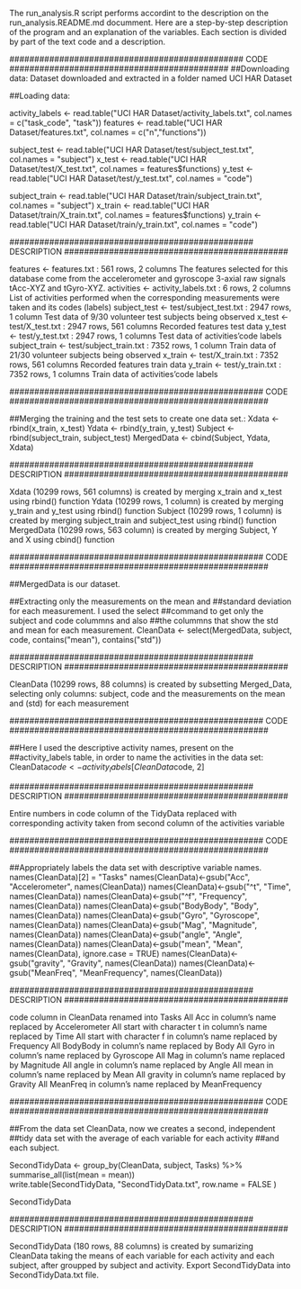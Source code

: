 The run_analysis.R script performs accordint to the description on the run_analysis.README.md documment.
Here are a step-by-step description of the program and an explanation of the variables. Each section is divided by part of the text code 
and a description.


############################################### CODE ############################################
##Downloading data:
Dataset downloaded and extracted in a folder named UCI HAR Dataset

##Loading data:

activity_labels <- read.table("UCI HAR Dataset/activity_labels.txt", col.names = c("task_code", "task"))
features <- read.table("UCI HAR Dataset/features.txt", col.names = c("n","functions"))

subject_test <- read.table("UCI HAR Dataset/test/subject_test.txt", col.names = "subject")
x_test <- read.table("UCI HAR Dataset/test/X_test.txt", col.names = features$functions)
y_test <- read.table("UCI HAR Dataset/test/y_test.txt", col.names = "code")

subject_train <- read.table("UCI HAR Dataset/train/subject_train.txt", col.names = "subject")
x_train <- read.table("UCI HAR Dataset/train/X_train.txt", col.names = features$functions)
y_train <- read.table("UCI HAR Dataset/train/y_train.txt", col.names = "code")

################################################# DESCRIPTION #############################################

features <- features.txt : 561 rows, 2 columns
  The features selected for this database come from the accelerometer and gyroscope 3-axial raw signals tAcc-XYZ and tGyro-XYZ.
activities <- activity_labels.txt : 6 rows, 2 columns
  List of activities performed when the corresponding measurements were taken and its codes (labels)
subject_test <- test/subject_test.txt : 2947 rows, 1 column
  Test data of 9/30 volunteer test subjects being observed
x_test <- test/X_test.txt : 2947 rows, 561 columns
  Recorded features test data
y_test <- test/y_test.txt : 2947 rows, 1 columns
  Test data of activities’code labels
subject_train <- test/subject_train.txt : 7352 rows, 1 column
  Train data of 21/30 volunteer subjects being observed
x_train <- test/X_train.txt : 7352 rows, 561 columns
  Recorded features train data
y_train <- test/y_train.txt : 7352 rows, 1 columns
  Train data of activities’code labels

################################################### CODE ####################################################

##Merging the training and the test sets to create one data set.:
Xdata <- rbind(x_train, x_test)
Ydata <- rbind(y_train, y_test)
Subject <- rbind(subject_train, subject_test)
MergedData <- cbind(Subject, Ydata, Xdata)

################################################# DESCRIPTION #############################################

Xdata (10299 rows, 561 columns) is created by merging x_train and x_test using rbind() function
Ydata (10299 rows, 1 column) is created by merging y_train and y_test using rbind() function
Subject (10299 rows, 1 column) is created by merging subject_train and subject_test using rbind() function
MergedData (10299 rows, 563 column) is created by merging Subject, Y and X using cbind() function

################################################### CODE ####################################################

##MergedData is our dataset.

##Extracting only the measurements on the mean and 
##standard deviation for each measurement. I used the select
##command to get only the subject and code colummns and also
##the colummns that show the std and mean for each measurement.
CleanData <- select(MergedData, subject, code, contains("mean"), contains("std"))

################################################# DESCRIPTION #############################################

CleanData (10299 rows, 88 columns) is created by subsetting Merged_Data, selecting only columns: subject, code and the
measurements on the mean and (std) for each measurement

################################################### CODE ####################################################

##Here I used the descriptive activity names, present on the
##activity_labels table, in order to name the activities in the data set:
CleanData$code <- activity_labels[CleanData$code, 2]

################################################# DESCRIPTION #############################################

Entire numbers in code column of the TidyData replaced with corresponding activity taken from second column of the activities variable

################################################### CODE ####################################################

##Appropriately labels the data set with descriptive variable names.
names(CleanData)[2] = "Tasks"
names(CleanData)<-gsub("Acc", "Accelerometer", names(CleanData))
names(CleanData)<-gsub("^t", "Time", names(CleanData))
names(CleanData)<-gsub("^f", "Frequency", names(CleanData))
names(CleanData)<-gsub("BodyBody", "Body", names(CleanData))
names(CleanData)<-gsub("Gyro", "Gyroscope", names(CleanData))
names(CleanData)<-gsub("Mag", "Magnitude", names(CleanData))
names(CleanData)<-gsub("angle", "Angle", names(CleanData))
names(CleanData)<-gsub("mean", "Mean", names(CleanData), ignore.case = TRUE)
names(CleanData)<-gsub("gravity", "Gravity", names(CleanData))
names(CleanData)<-gsub("MeanFreq", "MeanFrequency", names(CleanData))

################################################# DESCRIPTION #############################################

code column in CleanData renamed into Tasks
All Acc in column’s name replaced by Accelerometer
All start with character t in column’s name replaced by Time
All start with character f in column’s name replaced by Frequency
All BodyBody in column’s name replaced by Body
All Gyro in column’s name replaced by Gyroscope
All Mag in column’s name replaced by Magnitude
All angle in column’s name replaced by Angle
All mean in column’s name replaced by Mean
All gravity in column’s name replaced by Gravity
All MeanFreq in column’s name replaced by MeanFrequency

################################################### CODE ####################################################

##From the data set CleanData, now we creates a second, independent 
##tidy data set with the average of each variable for each activity 
##and each subject.

SecondTidyData <- group_by(CleanData, subject, Tasks) %>%
                  summarise_all(list(mean = mean))    
write.table(SecondTidyData, "SecondTidyData.txt", row.name = FALSE )

SecondTidyData

################################################# DESCRIPTION #############################################

SecondTidyData (180 rows, 88 columns) is created by sumarizing CleanData taking the means of each variable for each activity 
and each subject, after groupped by subject and activity.
Export SecondTidyData into SecondTidyData.txt file.










